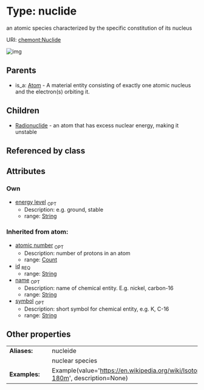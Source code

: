 
# Type: nuclide


an atomic species characterized by the specific constitution of its nucleus

URI: [chemont:Nuclide](https://w3id.org/chemont/Nuclide)


![img](http://yuml.me/diagram/nofunky;dir:TB/class/[Radionuclide],[Nuclide&#124;energy_level:string%20%3F;atomic_number(i):count%20%3F;symbol(i):string%20%3F;name(i):string%20%3F;id(i):string]^-[Radionuclide],[Atom]^-[Nuclide],[Atom])

## Parents

 *  is_a: [Atom](Atom.md) - A material entity consisting of exactly one atomic nucleus and the electron(s) orbiting it.

## Children

 * [Radionuclide](Radionuclide.md) - an atom that has excess nuclear energy, making it unstable

## Referenced by class


## Attributes


### Own

 * [energy level](energy_level.md)  <sub>OPT</sub>
    * Description: e.g. ground, stable
    * range: [String](types/String.md)

### Inherited from atom:

 * [atomic number](atomic_number.md)  <sub>OPT</sub>
    * Description: number of protons in an atom
    * range: [Count](types/Count.md)
 * [id](id.md)  <sub>REQ</sub>
    * range: [String](types/String.md)
 * [name](name.md)  <sub>OPT</sub>
    * Description: name of chemical entity. E.g. nickel, carbon-16
    * range: [String](types/String.md)
 * [symbol](symbol.md)  <sub>OPT</sub>
    * Description: short symbol for chemical entity, e.g. K, C-16
    * range: [String](types/String.md)

## Other properties

|  |  |  |
| --- | --- | --- |
| **Aliases:** | | nucleide |
|  | | nuclear species |
| **Examples:** | | Example(value='https://en.wikipedia.org/wiki/Isotopes_of_tantalum#Tantalum-180m', description=None) |

